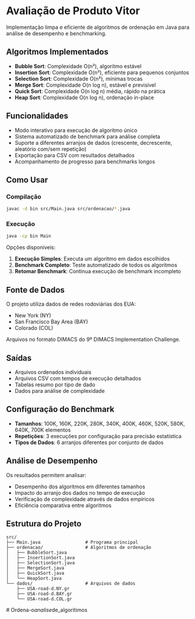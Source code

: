 # Avaliação de Produto Vitor

Implementação limpa e eficiente de algoritmos de ordenação em Java para análise de desempenho e benchmarking.

## Algoritmos Implementados

- **Bubble Sort**: Complexidade O(n²), algoritmo estável
- **Insertion Sort**: Complexidade O(n²), eficiente para pequenos conjuntos
- **Selection Sort**: Complexidade O(n²), mínimas trocas
- **Merge Sort**: Complexidade O(n log n), estável e previsível
- **Quick Sort**: Complexidade O(n log n) média, rápido na prática
- **Heap Sort**: Complexidade O(n log n), ordenação in-place

## Funcionalidades

- Modo interativo para execução de algoritmo único
- Sistema automatizado de benchmark para análise completa
- Suporte a diferentes arranjos de dados (crescente, decrescente, aleatório com/sem repetição)
- Exportação para CSV com resultados detalhados
- Acompanhamento de progresso para benchmarks longos

## Como Usar

### Compilação
```bash
javac -d bin src/Main.java src/ordenacao/*.java
```

### Execução
```bash
java -cp bin Main
```

Opções disponíveis:
1. **Execução Simples**: Executa um algoritmo em dados escolhidos
2. **Benchmark Completo**: Teste automatizado de todos os algoritmos
3. **Retomar Benchmark**: Continua execução de benchmark incompleto

## Fonte de Dados

O projeto utiliza dados de redes rodoviárias dos EUA:
- New York (NY)
- San Francisco Bay Area (BAY) 
- Colorado (COL)

Arquivos no formato DIMACS do 9º DIMACS Implementation Challenge.

## Saídas

- Arquivos ordenados individuais
- Arquivos CSV com tempos de execução detalhados
- Tabelas resumo por tipo de dado
- Dados para análise de complexidade

## Configuração do Benchmark

- **Tamanhos**: 100K, 160K, 220K, 280K, 340K, 400K, 460K, 520K, 580K, 640K, 700K elementos
- **Repetições**: 3 execuções por configuração para precisão estatística
- **Tipos de Dados**: 6 arranjos diferentes por conjunto de dados

## Análise de Desempenho

Os resultados permitem analisar:
- Desempenho dos algoritmos em diferentes tamanhos
- Impacto do arranjo dos dados no tempo de execução
- Verificação de complexidade através de dados empíricos
- Eficiência comparativa entre algoritmos

## Estrutura do Projeto

```
src/
├── Main.java                 # Programa principal
├── ordenacao/                # Algoritmos de ordenação
│   ├── BubbleSort.java
│   ├── InsertionSort.java
│   ├── SelectionSort.java
│   ├── MergeSort.java
│   ├── QuickSort.java
│   └── HeapSort.java
└── dados/                    # Arquivos de dados
    ├── USA-road-d.NY.gr
    ├── USA-road-d.BAY.gr
    └── USA-road-d.COL.gr
```
#   O r d e n a - o _ a n a l i s e _ d e _ a l g o r i t i m o s  
 